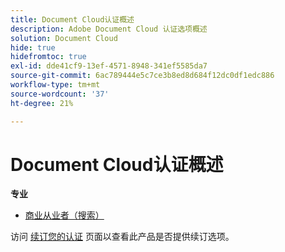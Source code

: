 ```yaml
---
title: Document Cloud认证概述
description: Adobe Document Cloud 认证选项概述
solution: Document Cloud
hide: true
hidefromtoc: true
exl-id: dde41cf9-13ef-4571-8948-341ef5585da7
source-git-commit: 6ac789444e5c7ce3b8ed8d684f12dc0df1edc886
workflow-type: tm+mt
source-wordcount: '37'
ht-degree: 21%

---
```


# Document Cloud认证概述

**专业**

* [商业从业者（搜索）](/help/certifications/adc/adc-p-business.md) <!--AD0-??-->

访问 [续订您的认证](/help/certifications/renew.md) 页面以查看此产品是否提供续订选项。
